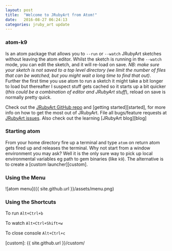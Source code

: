 ```yaml
---
layout: post
title:  "Welcome to JRubyArt from Atom!"
date:   2016-08-27 06:24:13
categories: jruby_art update
---
```

### atom-k9 ###

Is an atom package that allows you to `--run` or `--watch` JRubyArt sketches without leaving the atom editor. Whilst the sketch is running in the `--watch` mode, you can edit the sketch, and it will re-load on save. _NB: make sure your sketch is not saved to a top level directory (we limit the number of files that can be watched, but you might wait a long time to find that out)_. Further the first time you use atom to run a sketch it might take a bit longer to load but thereafter I suspect stuff gets cached so it starts up a bit quicker (_this could be a combination of editor and JRubyArt stuff_), reload on save is normally pretty quick.

Check out the [JRubyArt GitHub repo][repo] and [getting started][started], for more info on how to get the most out of JRubyArt. File all bugs/feature requests at [JRubyArt issues][issues]. Also check out the learning [JRubyArt blog][blog]

### Starting atom ###

From your home directory fire up a terminal and type `atom` on return atom gets fired up and releases the terminal. Why not start from a window environment you may ask? Well it is the only sure way to pick up local environmental variables eg path to gem binaries (like `k9`). The alternative is to create a [custom launcher][custom].

### Using the Menu ###

![atom menu]({{ site.github.url }}/assets/menu.png)

### Using the Shortcuts ###

To run `Alt+Ctrl+b`

To watch `Alt+Ctrl+Shift+w`

To close console `Alt+Ctrl+c`

[repo]: https://github.com/ruby-processing/JRubyArt
[issues]: https://github.com/ruby-processing/JRubyArt/issues
[wiki]: https://github.com/ruby-processing/JRubyArt/wiki
[nature]: https://github.com/ruby-processing/The-Nature-of-Code-for-JRubyArt
[examples]: https://github.com/ruby-processing/JRubyArt-examples
[custom]: {{ site.github.url }}/custom/
